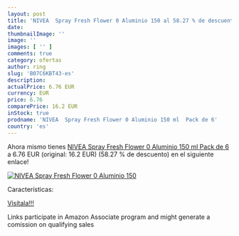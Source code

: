 ```yaml
---
layout: post
title: 'NIVEA  Spray Fresh Flower 0 Aluminio 150 al 58.27 % de descuento'
date: 
thumbnailImage: ''
image: ''
images: [ '' ]
comments: true
category: ofertas
author: ring
slug: 'B07C6KBT43-es'
description:
actualPrice: 6.76 EUR
currency: EUR
price: 6.76
comparePrice: 16.2 EUR
inStock: true
prodname: 'NIVEA  Spray Fresh Flower 0 Aluminio 150 ml  Pack de 6'
country: 'es'
---
```


Ahora mismo tienes [NIVEA  Spray Fresh Flower 0 Aluminio 150 ml  Pack de 6](https://www.amazon.es/dp/B07C6KBT43/?tag=tolees-21) a 6.76 EUR (original: 16.2 EUR) (58.27 %  de descuento) en el siguiente enlace!

[![NIVEA  Spray Fresh Flower 0 Aluminio 150]()](https://www.amazon.es/dp/B07C6KBT43/?tag=tolees-21)

Características:


[Visítala!!!](https://www.amazon.es/dp/B07C6KBT43/?tag=tolees-21)

Links participate in Amazon Associate program and might generate a comission on qualifying sales
